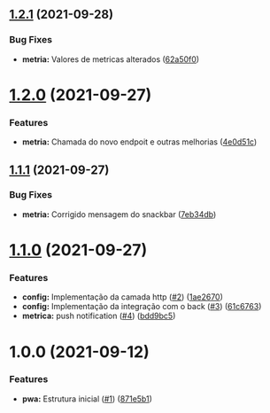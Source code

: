 ## [1.2.1](https://github.com/CelioHauck/vazou/compare/v1.2.0...v1.2.1) (2021-09-28)


### Bug Fixes

* **metria:** Valores de metricas alterados ([62a50f0](https://github.com/CelioHauck/vazou/commit/62a50f096ac9f5339a6979f2d8d7d47080839aa0))

# [1.2.0](https://github.com/CelioHauck/vazou/compare/v1.1.1...v1.2.0) (2021-09-27)


### Features

* **metria:** Chamada do novo endpoit e outras melhorias ([4e0d51c](https://github.com/CelioHauck/vazou/commit/4e0d51c6bc751cd6c288686f1f3411b025aa2e32))

## [1.1.1](https://github.com/CelioHauck/vazou/compare/v1.1.0...v1.1.1) (2021-09-27)


### Bug Fixes

* **metria:** Corrigido mensagem do snackbar ([7eb34db](https://github.com/CelioHauck/vazou/commit/7eb34dbae4a4ea2652101b9746203eaea536c3e1))

# [1.1.0](https://github.com/CelioHauck/vazou/compare/v1.0.0...v1.1.0) (2021-09-27)


### Features

* **config:** Implementação da camada http ([#2](https://github.com/CelioHauck/vazou/issues/2)) ([1ae2670](https://github.com/CelioHauck/vazou/commit/1ae2670e44cee509ce5740ae3300eafd59cad43e))
* **config:** Implementação da integração com o back ([#3](https://github.com/CelioHauck/vazou/issues/3)) ([61c6763](https://github.com/CelioHauck/vazou/commit/61c676330fd63d93afcc398750268c120d0ae3cc))
* **metrica:** push notification ([#4](https://github.com/CelioHauck/vazou/issues/4)) ([bdd9bc5](https://github.com/CelioHauck/vazou/commit/bdd9bc54a9809a1fbccaf3c46110489d1f561a83))

# 1.0.0 (2021-09-12)


### Features

* **pwa:** Estrutura inicial ([#1](https://github.com/CelioHauck/vazou/issues/1)) ([871e5b1](https://github.com/CelioHauck/vazou/commit/871e5b1afc09c4f211836b076693a62b4ce5af66))
